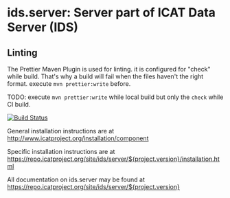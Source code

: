 # ids.server: Server part of ICAT Data Server (IDS)

## Linting
The Prettier Maven Plugin is used for linting. it is configured for "check" while build. That's why a build will fail when the files haven't the right format.
execute `mvn prettier:write` before.

TODO: execute `mvn prettier:write` while local build but only the `check` while CI build.

[![Build Status](https://github.com/icatproject/ids.server/workflows/CI%20Build/badge.svg?branch=master)](https://github.com/icatproject/ids.server/actions?query=workflow%3A%22CI+Build%22)

General installation instructions are at http://www.icatproject.org/installation/component

Specific installation instructions are
at https://repo.icatproject.org/site/ids/server/${project.version}/installation.html

All documentation on ids.server may be found at https://repo.icatproject.org/site/ids/server/${project.version}
